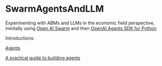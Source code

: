 # SwarmAgentsAndLLM  

Experimenting with ABMs and LLMs in the economic field perspective, ininitally using [Open AI Swarm](https://github.com/openai/swarm/) and then [OpenAI Agents SDK for Python](https://github.com/openai/openai-agents-python)

Introductions:

[Agents](https://platform.openai.com/docs/guides/agents)  

[A practical guide to building agents](https://cdn.openai.com/business-guides-and-resources/a-practical-guide-to-building-agents.pdf
)  

